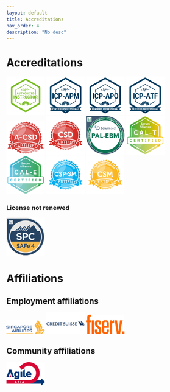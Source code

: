 ```yaml
---
layout: default
title: Accreditations
nav_order: 4
description: "No desc"
---
```


# Accreditations
<img src="assets/Authorized Instructor.png" width="20%" height="20%"/>
<img src="assets/ICP-APM.png" width="20%" height="20%"/>
<img src="assets/ICP-APO.png" width="20%" height="20%"/>
<img src="assets/ICP-ATF.png" width="20%" height="20%"/>
<img src="assets/seal-advcsd.png" width="20%" height="20%"/>
<img src="assets/seal-csd.png" width="20%" height="20%"/>
<img src="assets/image-3.png" width="20%" height="20%"/>
<img src="assets/seal-calt.png" width="20%" height="20%"/>
<img src="assets/seal-caless.png" width="20%" height="20%"/>
<img src="assets/seal-cspsm.png" width="20%" height="20%"/>
<img src="assets/seal-csm.png" width="20%" height="20%"/>


### License not renewed
<img src="assets/cert_mark_SPC_badge.png" width="20%" height="20%"/>


# Affiliations

## Employment affiliations
<img src="assets/Singapore_Airlines_Logo_2.svg.png" width="20%" height="20%"/>
<img src="assets/Credit-Suisse-logo.png" width="20%" height="20%"/>
<img src="assets/Fiserv_logo.svg.png" width="20%" height="20%"/>


## Community affiliations
<img src="assets/logo-2.svg" width="20%" height="20%"/>

